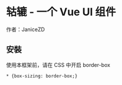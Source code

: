 # 轱辘 - 一个 Vue UI 组件

作者：JaniceZD

## 安裝
使用本框架前，请在 CSS 中开启 border-box

```
* {box-sizing: border-box;}
```